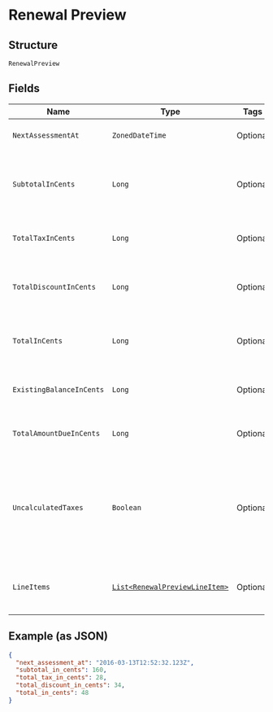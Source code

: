 
# Renewal Preview

## Structure

`RenewalPreview`

## Fields

| Name | Type | Tags | Description | Getter | Setter |
|  --- | --- | --- | --- | --- | --- |
| `NextAssessmentAt` | `ZonedDateTime` | Optional | The timestamp for the subscription’s next renewal | ZonedDateTime getNextAssessmentAt() | setNextAssessmentAt(ZonedDateTime nextAssessmentAt) |
| `SubtotalInCents` | `Long` | Optional | An integer representing the amount of the total pre-tax, pre-discount charges that will be assessed at the next renewal | Long getSubtotalInCents() | setSubtotalInCents(Long subtotalInCents) |
| `TotalTaxInCents` | `Long` | Optional | An integer representing the total tax charges that will be assessed at the next renewal | Long getTotalTaxInCents() | setTotalTaxInCents(Long totalTaxInCents) |
| `TotalDiscountInCents` | `Long` | Optional | An integer representing the amount of the coupon discounts that will be applied to the next renewal | Long getTotalDiscountInCents() | setTotalDiscountInCents(Long totalDiscountInCents) |
| `TotalInCents` | `Long` | Optional | An integer representing the total amount owed, less any discounts, that will be assessed at the next renewal | Long getTotalInCents() | setTotalInCents(Long totalInCents) |
| `ExistingBalanceInCents` | `Long` | Optional | An integer representing the amount of the subscription’s current balance | Long getExistingBalanceInCents() | setExistingBalanceInCents(Long existingBalanceInCents) |
| `TotalAmountDueInCents` | `Long` | Optional | An integer representing the existing_balance_in_cents plus the total_in_cents | Long getTotalAmountDueInCents() | setTotalAmountDueInCents(Long totalAmountDueInCents) |
| `UncalculatedTaxes` | `Boolean` | Optional | A boolean indicating whether or not additional taxes will be calculated at the time of renewal. This will be true if you are using Avalara and the address of the subscription is in one of your defined taxable regions. | Boolean getUncalculatedTaxes() | setUncalculatedTaxes(Boolean uncalculatedTaxes) |
| `LineItems` | [`List<RenewalPreviewLineItem>`](../../doc/models/renewal-preview-line-item.md) | Optional | An array of objects representing the individual transactions that will be created at the next renewal | List<RenewalPreviewLineItem> getLineItems() | setLineItems(List<RenewalPreviewLineItem> lineItems) |

## Example (as JSON)

```json
{
  "next_assessment_at": "2016-03-13T12:52:32.123Z",
  "subtotal_in_cents": 160,
  "total_tax_in_cents": 28,
  "total_discount_in_cents": 34,
  "total_in_cents": 48
}
```

